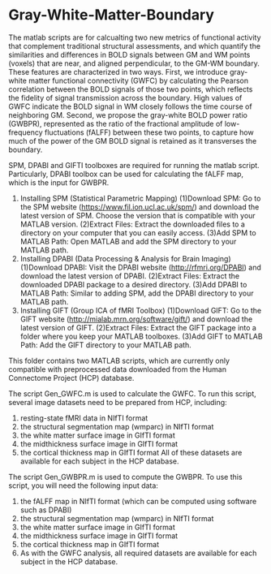 # Gray-White-Matter-Boundary
The matlab scripts are for calcualting two new metrics of functional activity that complement traditional structural assessments, and which quantify the similarities and differences in BOLD signals between GM and WM points (voxels) that are near, and aligned perpendicular, to the GM-WM boundary. These features are characterized in two ways. First, we introduce gray-white matter functional connectivity (GWFC) by calculating the Pearson correlation between the BOLD signals of those two points, which reflects the fidelity of signal transmission across the boundary. High values of GWFC indicate the BOLD signal in WM closely follows the time course of neighboring GM.  Second, we propose the gray-white BOLD power ratio (GWBPR), represented as the ratio of the fractional amplitude of low-frequency fluctuations (fALFF) between these two points, to capture how much of the power of the GM BOLD signal is retained as it transverses the boundary. 

SPM, DPABI and GIFTI toolboxes are required for running the matlab script. Particularly, DPABI toolbox can be used for calculating the fALFF map, which is the input for GWBPR.
1. Installing SPM (Statistical Parametric Mapping)
  (1)Download SPM: Go to the SPM website (https://www.fil.ion.ucl.ac.uk/spm/) and download the latest version of SPM. Choose the version that is compatible with your MATLAB version.
  (2)Extract Files: Extract the downloaded files to a directory on your computer that you can easily access.
  (3)Add SPM to MATLAB Path: Open MATLAB and add the SPM directory to your MATLAB path.
2. Installing DPABI (Data Processing & Analysis for Brain Imaging)
  (1)Download DPABI: Visit the DPABI website (http://rfmri.org/DPABI) and download the latest version of DPABI.
  (2)Extract Files: Extract the downloaded DPABI package to a desired directory.
  (3)Add DPABI to MATLAB Path: Similar to adding SPM, add the DPABI directory to your MATLAB path.
3. Installing GIFT (Group ICA of fMRI Toolbox)
  (1)Download GIFT: Go to the GIFT website (http://mialab.mrn.org/software/gift/) and download the latest version of GIFT.
  (2)Extract Files: Extract the GIFT package into a folder where you keep your MATLAB toolboxes.
  (3)Add GIFT to MATLAB Path: Add the GIFT directory to your MATLAB path.

This folder contains two MATLAB scripts, which are currently only compatible with preprocessed data downloaded from the Human Connectome Project (HCP) database.

The script Gen_GWFC.m is used to calculate the GWFC. To run this script, several image datasets need to be prepared from HCP, including:
1. resting-state fMRI data in NIfTI format
2. the structural segmentation map (wmparc) in NIfTI format
3. the white matter surface image in GIfTI format
4. the midthickness surface image in GIfTI format
5. the cortical thickness map in GIfTI format
All of these datasets are available for each subject in the HCP database.

The script Gen_GWBPR.m is used to compute the GWBPR. To use this script, you will need the following input data:
1. the fALFF map in NIfTI format (which can be computed using software such as DPABI) 
2. the structural segmentation map (wmparc) in NIfTI format
3. the white matter surface image in GIfTI format
4. the midthickness surface image in GIfTI format
5. the cortical thickness map in GIfTI format
6. As with the GWFC analysis, all required datasets are available for each subject in the HCP database.
